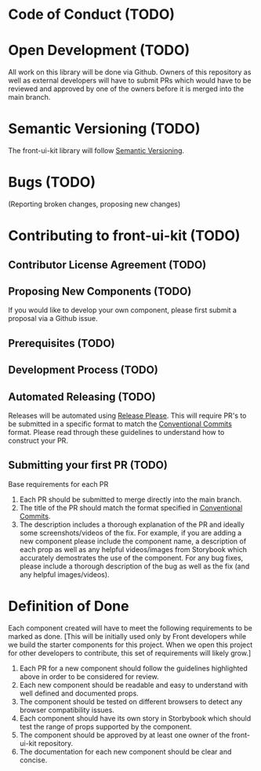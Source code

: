 # Code of Conduct (TODO)

# Open Development (TODO)

All work on this library will be done via Github. Owners of this repository as well as external developers will have to submit PRs which would have to be reviewed and approved by one of the owners before it is merged into the main branch.

# Semantic Versioning (TODO)

The front-ui-kit library will follow [Semantic Versioning](https://semver.org/).

# Bugs (TODO)

(Reporting broken changes, proposing new changes)

# Contributing to front-ui-kit (TODO)

## Contributor License Agreement (TODO)

## Proposing New Components (TODO)

If you would like to develop your own component, please first submit a proposal via a Github issue.

## Prerequisites (TODO)

## Development Process (TODO)

## Automated Releasing (TODO)

Releases will be automated using [Release Please](https://github.com/googleapis/release-please). This will require PR's to be submitted in a specific format to match the [Conventional Commits](https://www.conventionalcommits.org/en/v1.0.0/) format. Please read through these guidelines to understand how to construct your PR.

## Submitting your first PR (TODO)

Base requirements for each PR
1. Each PR should be submitted to merge directly into the main branch.
2. The title of the PR should match the format specified in [Conventional Commits](https://www.conventionalcommits.org/en/v1.0.0/).
3. The description includes a thorough explanation of the PR and ideally some screenshots/videos of the fix. For example, if you are adding a new component please include the component name, a description of each prop as well as any helpful videos/images from Storybook which accurately demostrates the use of the component. For any bug fixes, please include a thorough description of the bug as well as the fix (and any helpful images/videos).

# Definition of Done

Each component created will have to meet the following requirements to be marked as done. 
[This will be initially used only by Front developers while we build the starter components for this project. When we open this project for other developers to contribute, this set of requirements will likely grow.]

1. Each PR for a new component should follow the guidelines highlighted above in order to be considered for review.
2. Each new component should be readable and easy to understand with well defined and documented props.
3. The component should be tested on different browsers to detect any browser compatibility issues.
4. Each component should have its own story in Storbybook which should test the range of props supported by the component.
5. The component should be approved by at least one owner of the front-ui-kit repository.
6. The documentation for each new component should be clear and concise.